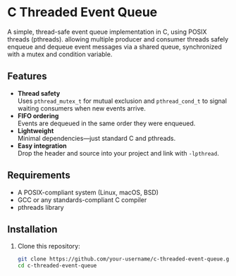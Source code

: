 # C Threaded Event Queue

A simple, thread-safe event queue implementation in C, using POSIX threads (pthreads). allowing multiple producer and consumer threads safely enqueue and dequeue event messages via a shared queue, synchronized with a mutex and condition variable.

## Features

- **Thread safety**  
  Uses `pthread_mutex_t` for mutual exclusion and `pthread_cond_t` to signal waiting consumers when new events arrive.
- **FIFO ordering**  
  Events are dequeued in the same order they were enqueued.
- **Lightweight**  
  Minimal dependencies—just standard C and pthreads.
- **Easy integration**  
  Drop the header and source into your project and link with `-lpthread`.
  
## Requirements

- A POSIX-compliant system (Linux, macOS, BSD)
- GCC or any standards-compliant C compiler
- pthreads library

## Installation

1. Clone this repository:
   ```bash
   git clone https://github.com/your-username/c-threaded-event-queue.git
   cd c-threaded-event-queue
